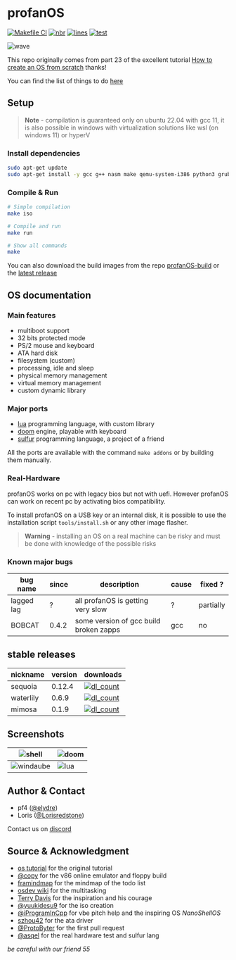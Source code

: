 # profanOS

[![Makefile CI](https://github.com/elydre/profanOS/actions/workflows/makefile.yml/badge.svg)](https://github.com/elydre/profanOS/actions/workflows/makefile.yml)
[![nbr](https://img.shields.io/github/commit-activity/m/elydre/profanOS)](https://github.com/esolangs/profanOS-build/tree/main/img)
[![lines](https://img.shields.io/badge/dynamic/json?color=blue&label=code%20lines&query=profan_lines&url=https://elydre.github.io/build/count.json)](https://elydre.github.io/profan)
[![test](https://img.shields.io/badge/click%20to%20test-latest-blue)](https://elydre.github.io/profan/latest)

![wave](https://elydre.github.io/img/profan.svg)

This repo originally comes from part 23 of the excellent tutorial [How to create an OS from scratch](https://github.com/cfenollosa/os-tutorial) thanks!

You can find the list of things to do [here](https://framindmap.org/c/maps/1263862/embed)

## Setup

> **Note** -
> compilation is guaranteed only on ubuntu 22.04 with 
> gcc 11, it is also possible in windows with virtualization
> solutions like wsl (on windows 11) or hyperV

### Install dependencies

```bash
sudo apt-get update
sudo apt-get install -y gcc g++ nasm make qemu-system-i386 python3 grub-common xorriso grub-pc-bin mtools
```

### Compile & Run

```bash
# Simple compilation
make iso

# Compile and run
make run

# Show all commands
make
```

You can also download the build images from the repo [profanOS-build](https://github.com/esolangs/profanOS-build)
or the [latest release](https://github.com/elydre/profanOS/releases/tag/latest)

## OS documentation

### Main features

- multiboot support
- 32 bits protected mode
- PS/2 mouse and keyboard
- ATA hard disk
- filesystem (custom)
- processing, idle and sleep
- physical memory management
- virtual memory management
- custom dynamic library

### Major ports

- [lua](https://github.com/elydre/lua-profan) programming language, with custom library
- [doom](https://github.com/elydre/doom-profan) engine, playable with keyboard
- [sulfur](https://github.com/asqel/sulfur_lang) programming language, a project of a friend

All the ports are available with the command `make addons` or by building them manually.

### Real-Hardware

profanOS works on pc with legacy bios but not with uefi. However profanOS
can work on recent pc by activating bios compatibility.

To install profanOS on a USB key or an internal disk, it is possible to use
the installation script `tools/install.sh` or any other image flasher.

> **Warning** -
> installing an OS on a real machine can be risky and
> must be done with knowledge of the possible risks

### Known major bugs

| bug name  | since | description | cause | fixed ? |
|-----------|-------|-------------|-------|---------|
| lagged lag | ? | all profanOS is getting very slow| ? | partially |
| BOBCAT | 0.4.2 | some version of gcc build broken zapps | gcc | no |

## stable releases

| nickname  | version | downloads |
|-----------|---------|-----------|
| sequoia   | 0.12.4  | [![dl_count](https://img.shields.io/github/downloads/elydre/profanOS/sequoia/total?color=999999&label=iso+file&style=flat-square)](https://github.com/elydre/profanOS/releases/tag/sequoia) |
| waterlily | 0.6.9   | [![dl_count](https://img.shields.io/github/downloads/elydre/profanOS/waterlily/total?color=999999&label=iso+file&style=flat-square)](https://github.com/elydre/profanOS/releases/tag/waterlily) |
| mimosa    | 0.1.9   | [![dl_count](https://img.shields.io/github/downloads/elydre/profanOS/mimosa/total?color=999999&label=floppy&style=flat-square)](https://github.com/elydre/profanOS/releases/tag/mimosa) |

## Screenshots

| ![shell](https://elydre.github.io/img/profan/screen/shell.png) | ![doom](https://elydre.github.io/img/profan/screen/doom.png) |
|------------------------------------------------------------------|-------------------------------------------------------------------|
| ![windaube](https://elydre.github.io/img/profan/screen/windaube.png) | ![lua](https://elydre.github.io/img/profan/screen/lua.png) |

## Author & Contact

- pf4 ([@elydre](https://github.com/elydre))
- Loris ([@Lorisredstone](https://github.com/Lorisredstone))

Contact us on [discord](https://pf4.ddns.net/discord)

## Source & Acknowledgment

- [os tutorial](https://github.com/cfenollosa/os-tutorial) for the original tutorial
- [@copy](https://github.com/copy/v86) for the v86 online emulator and floppy build
- [framindmap](https://framindmap.org) for the mindmap of the todo list
- [osdev wiki](https://wiki.osdev.org/Cooperative_Multitasking) for the multitasking
- [Terry Davis](https://templeos.org) for the inspiration and his courage
- [@yuukidesu9](https://gitlab.com/yuukidesu9/yuuos) for the iso creation
- [@iProgramInCpp](https://github.com/iProgramMC) for vbe pitch help and the inspiring OS *NanoShellOS*
- [szhou42](https://github.com/szhou42/osdev) for the ata driver
- [@ProtoByter](https://github.com/ProtoByter) for the first pull request
- [@asqel](https://github.com/asqel) for the real hardware test and sulfur lang

*be careful with our friend 55*
